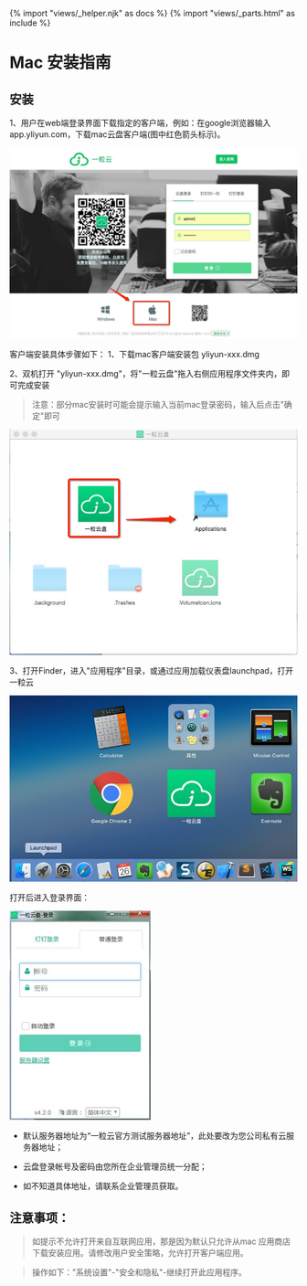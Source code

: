 {% import "views/_helper.njk" as docs %}
{% import "views/_parts.html" as include %}
# Mac 安装指南


## 安装

1、用户在web端登录界面下载指定的客户端，例如：在google浏览器输入app.yliyun.com，下载mac云盘客户端(图中红色箭头标示)。

<img src="images/setup/mac-1.jpeg" class="img-responsive" alt="">

客户端安装具体步骤如下：
1、下载mac客户端安装包 yliyun-xxx.dmg

2、双机打开 "yliyun-xxx.dmg"，将"一粒云盘"拖入右侧应用程序文件夹内，即可完成安装

> 注意：部分mac安装时可能会提示输入当前mac登录密码，输入后点击"确定"即可

<img src="images/setup/mac-2.jpeg" class="img-responsive" alt="">


3、打开Finder，进入"应用程序"目录，或通过应用加载仪表盘launchpad，打开一粒云

<img src="images/setup/mac-3.jpeg" class="img-responsive" alt="">

打开后进入登录界面：

<img src="images/setup/win-4.jpeg" class="img-responsive" alt="">

 - 默认服务器地址为“一粒云官方测试服务器地址”，此处要改为您公司私有云服务器地址；

 - 云盘登录帐号及密码由您所在企业管理员统一分配；

 - 如不知道具体地址，请联系企业管理员获取。


 ## 注意事项：

> 如提示不允许打开来自互联网应用，那是因为默认只允许从mac 应用商店下载安装应用。请修改用户安全策略，允许打开客户端应用。

> 操作如下："系统设置"-"安全和隐私"-继续打开此应用程序。
